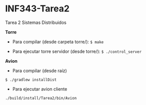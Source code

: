 # INF343-Tarea2
Tarea 2 Sistemas Distribuidos

__Torre__

* Para compilar (desde carpeta torre/):
`$ make`

* Para ejecutar torre servidor (desde torre/):
`$ ./control_server`

__Avion__

* Para compilar (desde raíz)

`$ ./gradlew installDist`

* Para ejecutar avion cliente

`./build/install/Tarea2/bin/Avion`
